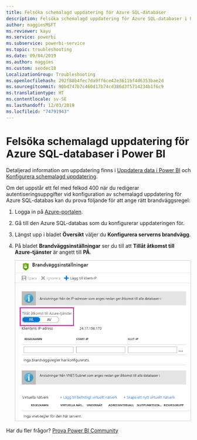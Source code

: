 ```yaml
---
title: Felsöka schemalagd uppdatering för Azure SQL-databaser
description: Felsöka schemalagd uppdatering för Azure SQL-databaser i Power BI
author: maggiesMSFT
ms.reviewer: kayu
ms.service: powerbi
ms.subservice: powerbi-service
ms.topic: troubleshooting
ms.date: 09/04/2019
ms.author: maggies
ms.custom: seodec18
LocalizationGroup: Troubleshooting
ms.openlocfilehash: 292f80b4fec7da9ff6ce42e3611bf4d6353bae2d
ms.sourcegitcommit: 90bd747b7c460d17b74cd386d3f5714234b1f6c9
ms.translationtype: HT
ms.contentlocale: sv-SE
ms.lasthandoff: 12/03/2019
ms.locfileid: "74791943"
---
```

# <a name="troubleshooting-scheduled-refresh-for-azure-sql-databases-in-power-bi"></a>Felsöka schemalagd uppdatering för Azure SQL-databaser i Power BI

Detaljerad information om uppdatering finns i [Uppdatera data i Power BI](refresh-data.md) och [Konfigurera schemalagd uppdatering](refresh-scheduled-refresh.md).

Om det uppstår ett fel med felkod 400 när du redigerar autentiseringsuppgifter vid konfiguration av schemalagd uppdatering för Azure SQL-databas kan du prova följande för att ange rätt brandväggsregel:

1. Logga in på [Azure-portalen](https://portal.azure.com).

1. Gå till den Azure SQL-databas som du konfigurerar uppdateringen för.

1. Längst upp i bladet **Översikt** väljer du **Konfigurera serverns brandvägg**.

1. På bladet **Brandväggsinställningar** ser du till att **Tillåt åtkomst till Azure-tjänster** är angett till **PÅ**.

    ![Tjänster som tillåts av Azure](media/service-admin-troubleshooting-scheduled-refresh-azure-sql-databases/azurerefresh.png)  

Har du fler frågor? [Prova Power BI Community](https://community.powerbi.com/)
